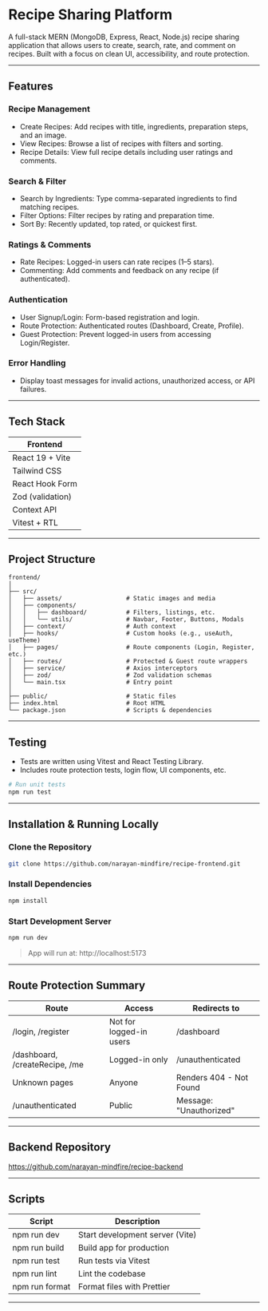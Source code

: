 # Recipe Sharing Platform

A full-stack MERN (MongoDB, Express, React, Node.js) recipe sharing application that allows users to create, search, rate, and comment on recipes. Built with a focus on clean UI, accessibility, and route protection.

---

## Features

### Recipe Management

- Create Recipes: Add recipes with title, ingredients, preparation steps, and an image.
- View Recipes: Browse a list of recipes with filters and sorting.
- Recipe Details: View full recipe details including user ratings and comments.

### Search & Filter

- Search by Ingredients: Type comma-separated ingredients to find matching recipes.
- Filter Options: Filter recipes by rating and preparation time.
- Sort By: Recently updated, top rated, or quickest first.

### Ratings & Comments

- Rate Recipes: Logged-in users can rate recipes (1–5 stars).
- Commenting: Add comments and feedback on any recipe (if authenticated).

### Authentication

- User Signup/Login: Form-based registration and login.
- Route Protection: Authenticated routes (Dashboard, Create, Profile).
- Guest Protection: Prevent logged-in users from accessing Login/Register.

### Error Handling

- Display toast messages for invalid actions, unauthorized access, or API failures.

---

## Tech Stack

| Frontend         |
| ---------------- |
| React 19 + Vite  |
| Tailwind CSS     |
| React Hook Form  |
| Zod (validation) |
| Context API      |
| Vitest + RTL     |

---

## Project Structure

```
frontend/
│
├── src/
│   ├── assets/                  # Static images and media
│   ├── components/
│   │   ├── dashboard/           # Filters, listings, etc.
│   │   └── utils/               # Navbar, Footer, Buttons, Modals
│   ├── context/                 # Auth context
│   ├── hooks/                   # Custom hooks (e.g., useAuth, useTheme)
│   ├── pages/                   # Route components (Login, Register, etc.)
│   ├── routes/                  # Protected & Guest route wrappers
│   ├── service/                 # Axios interceptors
│   ├── zod/                     # Zod validation schemas
│   └── main.tsx                 # Entry point
│
├── public/                      # Static files
├── index.html                   # Root HTML
└── package.json                 # Scripts & dependencies
```

---

## Testing

- Tests are written using Vitest and React Testing Library.
- Includes route protection tests, login flow, UI components, etc.

```bash
# Run unit tests
npm run test
```

---

## Installation & Running Locally

### Clone the Repository

```bash
git clone https://github.com/narayan-mindfire/recipe-frontend.git
```

### Install Dependencies

```bash
npm install
```

### Start Development Server

```bash
npm run dev
```

> App will run at: http://localhost:5173

---

## Route Protection Summary

| Route                          | Access                  | Redirects to            |
| ------------------------------ | ----------------------- | ----------------------- |
| /login, /register              | Not for logged-in users | /dashboard              |
| /dashboard, /createRecipe, /me | Logged-in only          | /unauthenticated        |
| Unknown pages                  | Anyone                  | Renders 404 - Not Found |
| /unauthenticated               | Public                  | Message: "Unauthorized" |

---

## Backend Repository

https://github.com/narayan-mindfire/recipe-backend

---

## Scripts

| Script         | Description                     |
| -------------- | ------------------------------- |
| npm run dev    | Start development server (Vite) |
| npm run build  | Build app for production        |
| npm run test   | Run tests via Vitest            |
| npm run lint   | Lint the codebase               |
| npm run format | Format files with Prettier      |

---
